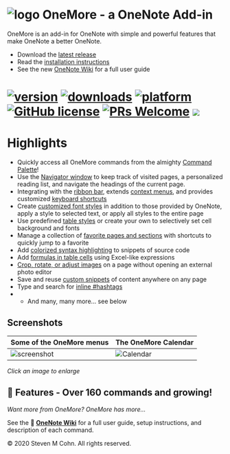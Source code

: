 ﻿# ![logo](OneMore/Properties/Images/Logo48.png "logo") OneMore - a OneNote Add-in

OneMore is an add-in for OneNote with simple and powerful features that make OneNote a better OneNote.

* Download the [latest release](https://github.com/stevencohn/OneMore/releases/latest)
* Read the [installation instructions](https://onemoreaddin.com/get-started/How%20to%20Install%20OneMore.htm)
* See the new [OneNote Wiki](https://onemoreaddin.com/) for a full user guide

# [![version](https://img.shields.io/github/v/release/stevencohn/OneMore?display_name=tag&color=7E5C81)](https://github.com/stevencohn/OneMore/releases/latest) [![downloads](https://img.shields.io/github/downloads/stevencohn/OneMore/total?color=blue)](https://github.com/stevencohn/OneMore/releases/latest) [![platform](https://img.shields.io/badge/platform-windows%20%7C%20onenote%20desktop-649BC1)](https://onemoreaddin.com/get-started/How%20to%20Install%20OneNote.htm) [![GitHub license](https://img.shields.io/badge/license-mpl--2.0-BF6A48)](https://github.com/stevencohn/OneMore/blob/main/LICENSE) [![PRs Welcome](https://img.shields.io/badge/PRs-welcome-brightgreen.svg)](https://onemoreaddin.com/developers/Setup.htm) ![](https://tokei.rs/b1/github/project-jedi/jcl)


# Highlights
- Quickly access all OneMore commands from the almighty [Command Palette](https://onemoreaddin.com/the-basics/Basics.htm)!
- Use the [Navigator window](https://onemoreaddin.com/the-basics/Navigator.htm) to keep track of visited pages, a personalized reading list, and navigate the headings of the current page.
- Integrating with the [ribbon bar](https://onemoreaddin.com/the-basics/Basics.htm), extends <a href="https://onemoreaddin.com/context-menus/Context%20Menu%20Extensions.htm">context menus</a>, and provides customized <a href="https://onemoreaddin.com/the-basics/OneNote%20Keyboard%20Shortcuts.htm">keyboard shortcuts</a>
- Create [customized font styles](https://onemoreaddin.com/commands/My%20Styles%20Commands.htm) in addition to those provided by OneNote, apply a style to selected text, or apply all styles to the entire page
- Use predefined [table styles](https://onemoreaddin.com/commands/Table%20Style%20Commands.htm) or create your own to selectively set cell background and fonts
- Manage a collection of [favorite pages and sections](https://onemoreaddin.com/commands/Favorites%20Commands.htm) with shortcuts to quickly jump to a favorite
- Add [colorized syntax highlighting](https://onemoreaddin.com/commands/Colorize%20Command.htm) to snippets of source code
- Add [formulas in table cells](https://onemoreaddin.com/commands/Table%20Commands.htm) using Excel-like expressions
- [Crop, rotate, or adjust images](https://onemoreaddin.com/commands/Image%20Commands.htm) on a page without opening an external photo editor
- Save and reuse [custom snippets](https://onemoreaddin.com/commands/Snippets%20Commands.htm) of content anywhere on any page
- Type and search for [inline #hashtags](https://onemoreaddin.com/commands/Search%20and%20Tag%20Commands.htm)
- - And many, many more… see below

## Screenshots

| Some of the OneMore menus | The OneMore Calendar |
|---|---|
| ![screenshot](OneMore/Properties/Images/Screenshot.png) | ![Calendar](OneMore/Properties/Images/Calendar.png) |
_Click an image to enlarge_

## 💁 Features - Over 160 commands and growing!
*Want more from OneMore? OneMore has more...*

See the 📓 **[OneNote Wiki](https://onemoreaddin.com/)** for a full user guide, setup instructions,
and description of each command.


© 2020 Steven M Cohn. All rights reserved.
